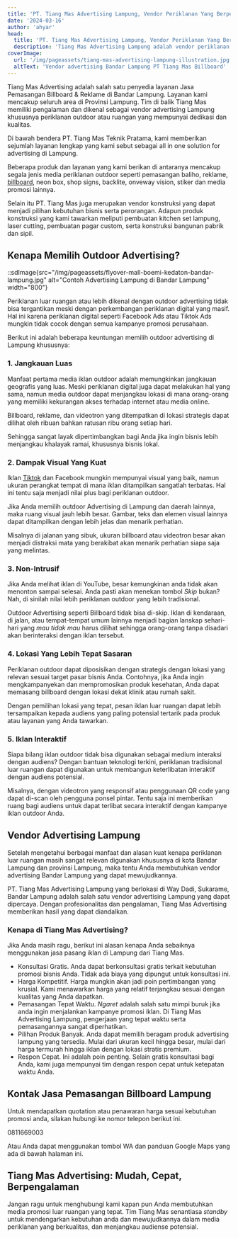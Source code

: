 ```yaml
---
title: 'PT. Tiang Mas Advertising Lampung, Vendor Periklanan Yang Berpengalaman'
date: '2024-03-16'
author: 'ahyar'
head:
  title: 'PT. Tiang Mas Advertising Lampung, Vendor Periklanan Yang Berpengalaman - 0811669003'
  description: 'Tiang Mas Advertising Lampung adalah vendor periklanan yang berpengalaman dengan beragam pilihan. ✅Billboar Lampung ✅pasang baliho ✅neon box Lampung'
coverImage:
  url: '/img/pageassets/tiang-mas-advertising-lampung-illustration.jpg'
  altText: 'Vendor advertising Bandar Lampung PT Tiang Mas Billboard'
---
```

Tiang Mas Advertising adalah salah satu penyedia layanan Jasa Pemasangan Billboard & Reklame di Bandar Lampung. Layanan kami mencakup seluruh area di Provinsi Lampung. Tim di balik Tiang Mas memiliki pengalaman dan dikenal sebagai vendor advertising Lampung khususnya periklanan outdoor atau ruangan yang mempunyai dedikasi dan kualitas.

Di bawah bendera PT. Tiang Mas Teknik Pratama, kami memberikan sejumlah layanan lengkap yang kami sebut sebagai all in one solution for advertising di Lampung.
<!--more-->

Beberapa produk dan layanan yang kami berikan di antaranya mencakup segala jenis media periklanan outdoor seperti pemasangan baliho, reklame, [billboard](/layanan/billboard), neon box, shop signs, backlite, onveway vision, stiker dan media promosi lainnya.

Selain itu PT. Tiang Mas juga merupakan vendor konstruksi yang dapat menjadi pilihan kebutuhan bisnis serta perorangan. Adapun produk konstruksi yang kami tawarkan meliputi pembuatan kitchen set lampung, laser cutting, pembuatan pagar custom, serta konstruksi bangunan pabrik dan sipil.

## Kenapa Memilih Outdoor Advertising?
::sdImage{src="/img/pageassets/flyover-mall-boemi-kedaton-bandar-lampung.jpg" alt="Contoh Advertising Lampung di Bandar Lampung" width="800"}

Periklanan luar ruangan atau lebih dikenal dengan outdoor advertising tidak bisa tergantikan meski dengan perkembangan periklanan digital yang masif. Hal ini karena periklanan digital seperti Facebook Ads atau Tiktok Ads mungkin tidak cocok dengan semua kampanye promosi perusahaan.

Berikut ini adalah beberapa keuntungan memilih outdoor advertising di Lampung khususnya:

### 1. Jangkauan Luas

Manfaat pertama media iklan outdoor adalah memungkinkan jangkauan geografis yang luas. Meski periklanan digital juga dapat melakukan hal yang sama, namun media outdoor dapat menjangkau lokasi di mana orang-orang yang memiliki kekurangan akses terhadap internet atau media online.

Billboard, reklame, dan videotron yang ditempatkan di lokasi strategis dapat dilihat oleh ribuan bahkan ratusan ribu orang setiap hari.

Sehingga sangat layak dipertimbangkan bagi Anda jika ingin bisnis lebih menjangkau khalayak ramai, khususnya bisnis lokal.

### 2. Dampak Visual Yang Kuat

Iklan [Tiktok](https://www.sadiskon.com/blog/cara-join-affiliate-tiktok/) dan Facebook mungkin mempunyai visual yang baik, namun ukuran perangkat tempat di mana iklan ditampilkan sangatlah terbatas. Hal ini tentu saja menjadi nilai plus bagi periklanan outdoor.

Jika Anda memilih outdoor Advertising di Lampung dan daerah lainnya, maka ruang visual jauh lebih besar. Gambar, teks dan elemen visual lainnya dapat ditampilkan dengan lebih jelas dan menarik perhatian.

Misalnya di jalanan yang sibuk, ukuran billboard atau videotron besar akan menjadi distraksi mata yang berakibat akan menarik perhatian siapa saja yang melintas.

### 3. Non-Intrusif

Jika Anda melihat iklan di YouTube, besar kemungkinan anda tidak akan menonton sampai selesai. Anda pasti akan menekan tombol *Skip* bukan? Nah, di sinilah nilai lebih periklanan outdoor yang lebih tradisional.

Outdoor Advertising seperti Billboard tidak bisa di-skip. Iklan di kendaraan, di jalan, atau tempat-tempat umum lainnya menjadi bagian lanskap sehari-hari yang *mau tidak mau* harus dilihat sehingga orang-orang tanpa disadari akan berinteraksi dengan iklan tersebut.

### 4. Lokasi Yang Lebih Tepat Sasaran

Periklanan outdoor dapat diposisikan dengan strategis dengan lokasi yang relevan sesuai target pasar bisnis Anda. Contohnya, jika Anda ingin mengkampanyekan dan mempromosikan produk kesehatan, Anda dapat memasang billboard dengan lokasi dekat klinik atau rumah sakit.

Dengan pemilihan lokasi yang tepat, pesan iklan luar ruangan dapat lebih tersampaikan kepada audiens yang paling potensial tertarik pada produk atau layanan yang Anda tawarkan.

### 5. Iklan Interaktif

Siapa bilang iklan outdoor tidak bisa digunakan sebagai medium interaksi dengan audiens? Dengan bantuan teknologi terkini, periklanan tradisional luar ruangan dapat digunakan untuk membangun keterlibatan interaktif dengan audiens potensial.

Misalnya, dengan videotron yang responsif atau penggunaan QR code yang dapat di-scan oleh pengguna ponsel pintar. Tentu saja ini memberikan ruang bagi audiens untuk dapat terlibat secara interaktif dengan kampanye iklan outdoor Anda.

## Vendor Advertising Lampung

Setelah mengetahui berbagai manfaat dan alasan kuat kenapa periklanan luar ruangan masih sangat relevan digunakan khususnya di kota Bandar Lampung dan provinsi Lampung, maka tentu Anda membutuhkan vendor advertising Bandar Lampung yang dapat mewujudkannya.

PT. Tiang Mas Advertising Lampung yang berlokasi di Way Dadi, Sukarame, Bandar Lampung adalah salah satu vendor advertising Lampung yang dapat dipercaya. Dengan profesionalitas dan pengalaman, Tiang Mas Advertising memberikan hasil yang dapat diandalkan.

### Kenapa di Tiang Mas Advertising?

Jika Anda masih ragu, berikut ini alasan kenapa Anda sebaiknya menggunakan jasa pasang iklan di Lampung dari Tiang Mas.

- Konsultasi Gratis. Anda dapat berkonsultasi gratis terkait kebutuhan promosi bisnis Anda. Tidak ada biaya yang dipungut untuk konsultasi ini.
- Harga Kompetitif. Harga mungkin akan jadi poin pertimbangan yang krusial. Kami menawarkan harga yang relatif terjangkau sesuai dengan kualitas yang Anda dapatkan.
- Pemasangan Tepat Waktu. *Ngaret* adalah salah satu mimpi buruk jika anda ingin menjalankan kampanye promosi iklan. Di Tiang Mas Advertising Lampung, pengerjaan yang tepat waktu serta pemasangannya sangat diperhatikan.
- Pilihan Produk Banyak. Anda dapat memilih beragam produk advertising lampung yang tersedia. Mulai dari ukuran kecil hingga besar, mulai dari harga termurah hingga iklan dengan lokasi stratis premium.
- Respon Cepat. Ini adalah poin penting. Selain gratis konsultasi bagi Anda, kami juga mempunyai tim dengan respon cepat untuk ketepatan waktu Anda.

## Kontak Jasa Pemasangan Billboard Lampung

Untuk mendapatkan quotation atau penawaran harga sesuai kebutuhan promosi anda, silakan hubungi ke nomor telepon berikut ini.

0811669003

Atau Anda dapat menggunakan tombol WA dan panduan Google Maps yang ada di bawah halaman ini.

## Tiang Mas Advertising: Mudah, Cepat, Berpengalaman

Jangan ragu untuk menghubungi kami kapan pun Anda membutuhkan media promosi luar ruangan yang tepat. Tim Tiang Mas senantiasa *standby* untuk mendengarkan kebutuhan anda dan mewujudkannya dalam media periklanan yang berkualitas, dan menjangkau audiense potensial.
